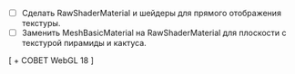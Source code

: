 - [ ] Сделать RawShaderMaterial и шейдеры для прямого отображения текстуры.
- [ ] Заменить MeshBasicMaterial на RawShaderMaterial для плоскости с текстурой пирамиды и кактуса.

[ + СОВЕТ WebGL 18 ]

